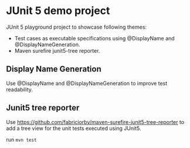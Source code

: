 # JUnit 5 demo project
JUnit 5 playground project to showcase following themes:
- Test cases as executable specifications using @DisplayName and @DisplayNameGeneration.
- Maven surefire junit5-tree reporter.

## Display Name Generation
Use @DisplayName and @DisplayNameGeneration to improve test readability.

## Junit5 tree reporter
Use https://github.com/fabriciorby/maven-surefire-junit5-tree-reporter to add a tree view for the unit tests executed 
using JUnit5.

run `mvn test`
